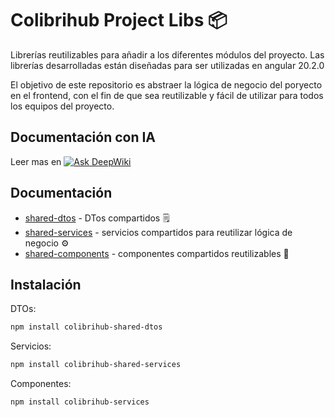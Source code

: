 # Colibrihub Project Libs 📦

Librerías reutilizables para añadir a los diferentes módulos del proyecto. Las
librerías desarrolladas están diseñadas para ser utilizadas en angular 20.2.0

El objetivo de este repositorio es abstraer la lógica de negocio del poryecto
en el frontend, con el fin de que sea reutilizable y fácil de utilizar para
todos los equipos del proyecto.

## Documentación con IA
Leer mas en [![Ask DeepWiki](https://deepwiki.com/badge.svg)](https://deepwiki.com/xsismadn3ss/colibrihub-project-libs)

## Documentación
- [shared-dtos](./projects/shared-dtos/README.md) - DTos compartidos 🗒️
- [shared-services](./projects/shared-services/README.md) - servicios compartidos 
para reutilizar lógica de negocio ⚙️
- [shared-components](./projects/shared-components/README.md) - componentes
compartidos reutilizables 🧩

## Instalación

DTOs:
````bash
npm install colibrihub-shared-dtos
````

Servicios: 
````bash
npm install colibrihub-shared-services
````

Componentes:
````bash
npm install colibrihub-services
````
